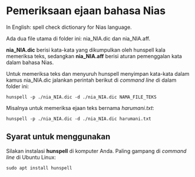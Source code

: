 # Pemeriksaan ejaan bahasa Nias

In English: spell check dictionary for Nias language.

Ada dua file utama di folder ini: nia_NIA.dic dan nia_NIA.aff.

**nia_NIA.dic** berisi kata-kata yang dikumpulkan oleh hunspell kala memeriksa teks, sedangkan **nia_NIA.aff** berisi aturan pemenggalan kata dalam bahasa Nias.

Untuk memeriksa teks dan menyuruh hunspell menyimpan kata-kata dalam kamus nia_NIA.dic jalankan perintah berikut di *command line* di dalam folder ini:

```
hunspell -p ./nia_NIA.dic -d ./nia_NIA.dic NAMA_FILE_TEKS
```

Misalnya untuk memeriksa ejaan teks bernama *harumani.txt*:

```
hunspell -p ./nia_NIA.dic -d ./nia_NIA.dic harumani.txt
```

## Syarat untuk menggunakan

Silakan instalasi **hunspell** di komputer Anda. Paling gampang di *command line* di Ubuntu Linux:

```
sudo apt install hunspell
```



